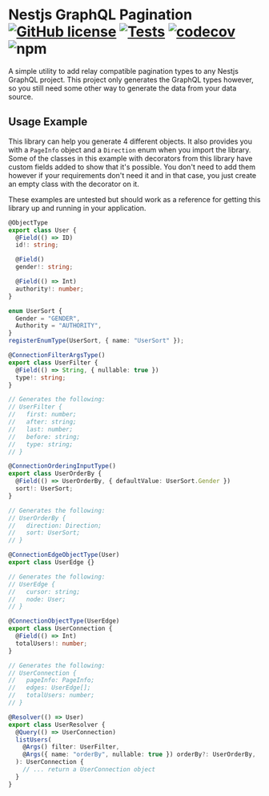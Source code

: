 # Nestjs GraphQL Pagination [![GitHub license](https://img.shields.io/github/license/dotellie/nestjs-graphql-pagination?style=flat)](https://github.com/dotellie/nestjs-graphql-pagination/blob/master/LICENSE) [![Tests](https://github.com/dotellie/nestjs-graphql-pagination/workflows/CI/badge.svg)](https://github.com/dotellie/nestjs-graphql-pagination/actions) [![codecov](https://codecov.io/gh/dotellie/nestjs-graphql-pagination/branch/master/graph/badge.svg)](https://codecov.io/gh/dotellie/nestjs-graphql-pagination) ![npm](https://img.shields.io/npm/v/javascript-library-template)

A simple utility to add relay compatible pagination types to any Nestjs GraphQL project. This
project only generates the GraphQL types however, so you still need some other way to generate the
data from your data source.

## Usage Example

This library can help you generate 4 different objects. It also provides you with a `PageInfo`
object and a `Direction` enum when you import the library. Some of the classes in this example with
decorators from this library have custom fields added to show that it's possible. You don't need to
add them however if your requirements don't need it and in that case, you just create an empty class
with the decorator on it.

These examples are untested but should work as a reference for getting this library up and running
in your application.

```typescript
@ObjectType
export class User {
  @Field(() => ID)
  id!: string;

  @Field()
  gender!: string;

  @Field(() => Int)
  authority!: number;
}

enum UserSort {
  Gender = "GENDER",
  Authority = "AUTHORITY",
}
registerEnumType(UserSort, { name: "UserSort" });

@ConnectionFilterArgsType()
export class UserFilter {
  @Field(() => String, { nullable: true })
  type!: string;
}

// Generates the following:
// UserFilter {
//   first: number;
//   after: string;
//   last: number;
//   before: string;
//   type: string;
// }

@ConnectionOrderingInputType()
export class UserOrderBy {
  @Field(() => UserOrderBy, { defaultValue: UserSort.Gender })
  sort!: UserSort;
}

// Generates the following:
// UserOrderBy {
//   direction: Direction;
//   sort: UserSort;
// }

@ConnectionEdgeObjectType(User)
export class UserEdge {}

// Generates the following:
// UserEdge {
//   cursor: string;
//   node: User;
// }

@ConnectionObjectType(UserEdge)
export class UserConnection {
  @Field(() => Int)
  totalUsers!: number;
}

// Generates the following:
// UserConnection {
//   pageInfo: PageInfo;
//   edges: UserEdge[];
//   totalUsers: number;
// }
```

```typescript
@Resolver(() => User)
export class UserResolver {
  @Query(() => UserConnection)
  listUsers(
    @Args() filter: UserFilter,
    @Args({ name: "orderBy", nullable: true }) orderBy?: UserOrderBy,
  ): UserConnection {
    // ... return a UserConnection object
  }
}
```
